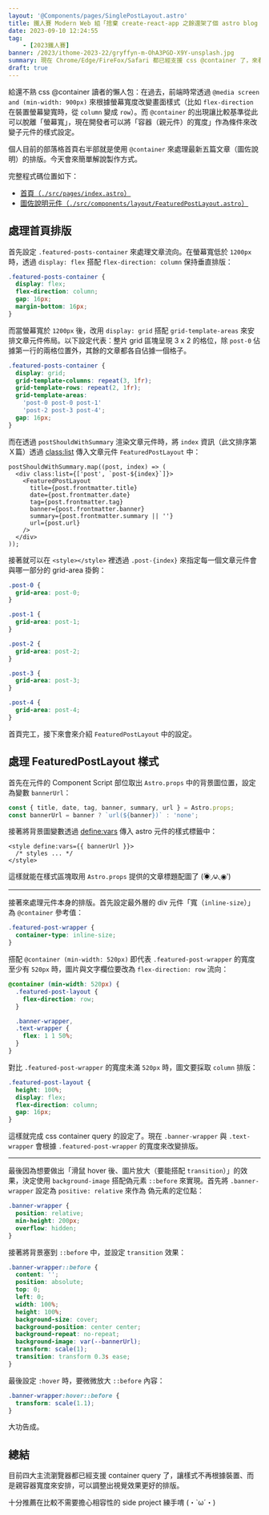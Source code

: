 ```yaml
---
layout: '@Components/pages/SinglePostLayout.astro'
title: 鐵人賽 Modern Web 組「捨棄 create-react-app 之餘還架了個 astro blog 昭告天下」第 21 天
date: 2023-09-10 12:24:55
tag:
	- [2023鐵人賽]
banner: /2023/ithome-2023-22/gryffyn-m-OhA3PGD-X9Y-unsplash.jpg
summary: 現在 Chrome/Edge/FireFox/Safari 都已經支援 css @container 了，來看看如何透過這個技術來處理部落格首頁排版
draft: true
---
```


給還不熟 css @container 讀者的懶人包：在過去，前端時常透過 `@media screen and (min-width: 900px)` 來根據螢幕寬度改變畫面樣式（比如 `flex-direction` 在裝置螢幕變寬時，從 `column` 變成 `row`）。而 `@container` 的出現讓比較基準從此可以脫離「螢幕寬」，現在開發者可以將「容器（親元件）的寬度」作為條件來改變子元件的樣式設定。

個人目前的部落格首頁右半部就是使用 `@container` 來處理最新五篇文章（圖佐說明）的排版。今天會來簡單解說製作方式。

完整程式碼位置如下：

- [首頁（`./src/pages/index.astro`）](https://github.com/tzynwang/tzynwang.github.io/blob/master/src/pages/index.astro)
- [圖佐說明元件（`./src/components/layout/FeaturedPostLayout.astro`）](https://github.com/tzynwang/tzynwang.github.io/blob/master/src/components/layout/FeaturedPostLayout.astro)

## 處理首頁排版

首先設定 `.featured-posts-container` 來處理文章流向。在螢幕寬低於 `1200px` 時，透過 `display: flex` 搭配 `flex-direction: column` 保持垂直排版：

```css
.featured-posts-container {
  display: flex;
  flex-direction: column;
  gap: 16px;
  margin-bottom: 16px;
}
```

而當螢幕寬於 `1200px` 後，改用 `display: grid` 搭配 `grid-template-areas` 來安排文章元件佈局。以下設定代表：整片 grid 區塊呈現 3 x 2 的格位，除 `post-0` 佔據第一行的兩格位置外，其餘的文章都各自佔據一個格子。

```css
.featured-posts-container {
  display: grid;
  grid-template-columns: repeat(3, 1fr);
  grid-template-rows: repeat(2, 1fr);
  grid-template-areas:
    'post-0 post-0 post-1'
    'post-2 post-3 post-4';
  gap: 16px;
}
```

而在透過 `postShouldWithSummary` 渲染文章元件時，將 `index` 資訊（此文排序第Ｘ篇）透過 [class:list](https://docs.astro.build/en/reference/directives-reference/#classlist) 傳入文章元件 `FeaturedPostLayout` 中：

```tsx
postShouldWithSummary.map((post, index) => (
  <div class:list={['post', `post-${index}`]}>
    <FeaturedPostLayout
      title={post.frontmatter.title}
      date={post.frontmatter.date}
      tag={post.frontmatter.tag}
      banner={post.frontmatter.banner}
      summary={post.frontmatter.summary || ''}
      url={post.url}
    />
  </div>
));
```

接著就可以在 `<style></style>` 裡透過 `.post-{index}` 來指定每一個文章元件會與哪一部分的 grid-area 掛鉤：

```css
.post-0 {
  grid-area: post-0;
}

.post-1 {
  grid-area: post-1;
}

.post-2 {
  grid-area: post-2;
}

.post-3 {
  grid-area: post-3;
}

.post-4 {
  grid-area: post-4;
}
```

首頁完工，接下來會來介紹 `FeaturedPostLayout` 中的設定。

## 處理 FeaturedPostLayout 樣式

首先在元件的 Component Script 部位取出 `Astro.props` 中的背景圖位置，設定為變數 `bannerUrl`：

```ts
const { title, date, tag, banner, summary, url } = Astro.props;
const bannerUrl = banner ? `url(${banner})` : 'none';
```

接著將背景圖變數透過 [define:vars](<style scoped define:vars={{ bannerUrl }}>) 傳入 astro 元件的樣式標籤中：

```astro
<style define:vars={{ bannerUrl }}>
  /* styles ... */
</style>
```

這樣就能在樣式區塊取用 `Astro.props` 提供的文章標題配圖了 (́◉◞౪◟◉‵)

---

接著來處理元件本身的排版。首先設定最外層的 div 元件「寬（`inline-size`）」為 `@container` 參考值：

```css
.featured-post-wrapper {
  container-type: inline-size;
}
```

搭配 `@container (min-width: 520px)` 即代表 `.featured-post-wrapper` 的寬度至少有 `520px` 時，圖片與文字欄位要改為 `flex-direction: row` 流向：

```css
@container (min-width: 520px) {
  .featured-post-layout {
    flex-direction: row;
  }

  .banner-wrapper,
  .text-wrapper {
    flex: 1 1 50%;
  }
}
```

對比 `.featured-post-wrapper` 的寬度未滿 `520px` 時，圖文要採取 `column` 排版：

```css
.featured-post-layout {
  height: 100%;
  display: flex;
  flex-direction: column;
  gap: 16px;
}
```

這樣就完成 css container query 的設定了。現在 `.banner-wrapper` 與 `.text-wrapper` 會根據 `.featured-post-wrapper` 的寬度來改變排版。

---

最後因為想要做出「滑鼠 hover 後、圖片放大（要能搭配 `transition`）」的效果，決定使用 `background-image` 搭配偽元素 `::before` 來實現。首先將 `.banner-wrapper` 設定為 `positive: relative` 來作為 偽元素的定位點：

```css
.banner-wrapper {
  position: relative;
  min-height: 200px;
  overflow: hidden;
}
```

接著將背景塞到 `::before` 中，並設定 `transition` 效果：

```css
.banner-wrapper::before {
  content: '';
  position: absolute;
  top: 0;
  left: 0;
  width: 100%;
  height: 100%;
  background-size: cover;
  background-position: center center;
  background-repeat: no-repeat;
  background-image: var(--bannerUrl);
  transform: scale(1);
  transition: transform 0.3s ease;
}
```

最後設定 `:hover` 時，要微微放大 `::before` 內容：

```css
.banner-wrapper:hover::before {
  transform: scale(1.1);
}
```

大功告成。

## 總結

目前四大主流瀏覽器都已經支援 container query 了，讓樣式不再根據裝置、而是親容器寬度來安排，可以調整出視覺效果更好的排版。

十分推薦在比較不需要擔心相容性的 side project 練手唷 (・`ω´・)
